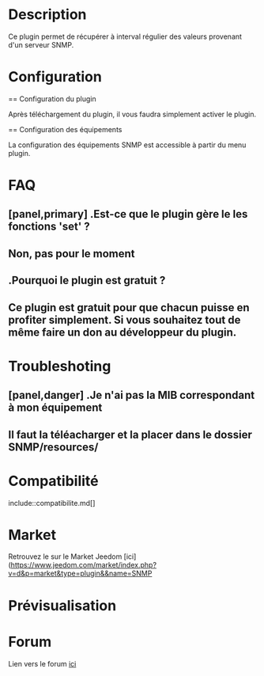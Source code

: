 Description
===

Ce plugin permet de récupérer à interval régulier des valeurs provenant d'un serveur SNMP.

Configuration
===

== Configuration du plugin

Après téléchargement du plugin, il vous faudra simplement activer le plugin.

== Configuration des équipements

La configuration des équipements SNMP est accessible à partir du menu plugin.

FAQ
===

[panel,primary]
.Est-ce que le plugin gère le les fonctions 'set' ?
--
Non, pas pour le moment
--
.Pourquoi le plugin est gratuit ?
--
Ce plugin est gratuit pour que chacun puisse en profiter simplement. Si vous souhaitez tout de même faire un don au développeur du plugin.
--


Troubleshoting
===

[panel,danger]
.Je n'ai pas la MIB correspondant à mon équipement
--
Il faut la téléacharger et la placer dans le dossier SNMP/resources/
--

Compatibilité
===

include::compatibilite.md[]

Market
===

Retrouvez le sur le Market Jeedom [ici](https://www.jeedom.com/market/index.php?v=d&p=market&type=plugin&&name=SNMP

Prévisualisation
===

Forum
===
Lien vers le forum [ici](https://www.jeedom.com/forum/viewtopic.php?f=142&t=34154)
